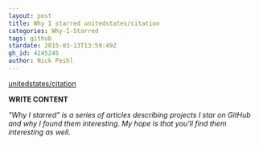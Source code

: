 ```yaml
---
layout: post
title: Why I starred unitedstates/citation
categories: Why-I-Starred
tags: github
stardate: 2015-03-13T13:59:49Z
gh_id: 4245245
author: Nick Peihl
---
```


[unitedstates/citation](star.repo.html_url)

**WRITE CONTENT**

*"Why I starred" is a series of articles describing projects I star on GitHub and why I found them interesting. My hope is that you'll find them interesting as well.*

